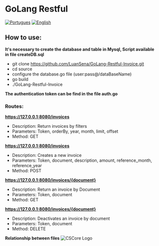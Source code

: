 # GoLang Restful
[![Portugues](https://img.shields.io/badge/README-PT--BR-blue.svg)](https://github.com/LuanSena/GoLang-Restful-Invoice/blob/master/README.md)
[![English](https://img.shields.io/badge/README-ENGLISH-blue.svg)](https://github.com/LuanSena/GoLang-Restful-Invoice/blob/master/README_eng.md)
## How to use:
**It's necessary to create the database and table in Mysql,
  Script available in file createDB.sql**

- git clone https://github.com/LuanSena/GoLang-Restful-Invoice.git
- cd source
- configure the database.go file (user:pass@/dataBaseName)
- go build
- ./GoLang-Restful-Invoice


**The authentication token can be find in the file auth.go**

### Routes: ###
**https://127.0.0.1:8080/invoices**

- Description: Return invoices by filters
- Parameters: Token, orderBy, year, month, limit, offset
- Method: GET

**https://127.0.0.1:8080/invoices**

- Description: Creates a new invoice
- Parameters: Token, document, description, amount, reference_month, reference_year
- Method: POST

**https://127.0.0.1:8080/invoices/{document}**

- Description: Return an invoice by Document
- Parameters: Token, document
- Method: GET

**https://127.0.0.1:8080/invoices/{document}**

- Description: Deactivates an invoice by document
- Parameters: Token, document
- Method: DELETE

**Relationship between files**
![CSCore Logo](https://github.com/LuanSena/LuanSena.github.io/blob/master/img/1481812193122637.PNG)
